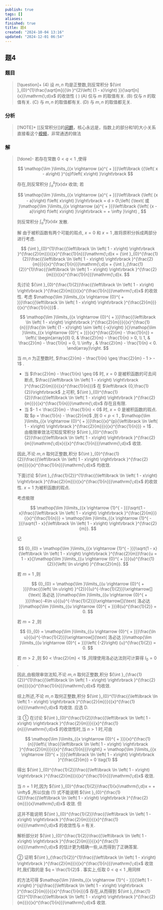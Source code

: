 ```yaml
---
publish: true
tags: []
aliases: 
finished: true
title: 题4
created: "2024-10-04 13:16"
updated: "2024-12-01 06:54"
---
```

## 题4
### 题目
> [!question]+
> (4) 设 $m,n$ 均是正整数,则反常积分 ${\int }_{0}^{1}\frac{\sqrt[m]{{\ln }^{2}\left( {1 - x}\right) }}{\sqrt[n]{x}}\mathrm{\;d}x$ 的收敛性 ( )
> (A) 仅与 $m$ 的取值有关. 
> (B) 仅与 $n$ 的取值有关.
> (C) 与 $m,n$ 的取值都有关. 
> (D) 与 $m,n$ 的取值都无关.
### 分析
> [!NOTE]+
> [[反常积分]]的[问题](https://www.bilibili.com/video/BV1vJp1eTE6S?t=3326.8)，核心永远是，指数上的部分和1的大小关系
> 直接看这个[视频](https://www.bilibili.com/video/BV1MuiLe6EzU?t=516.0)，非常通透的做法
### 解
> [!done]-
> 若存在常数 $0 < q < 1$ ,使得
> 
> $$
> \mathop{\lim }\limits_{{x \rightarrow  {a}^{ + }}}\left\lbrack  {{\left( x - a\right) }^{q}f\left( x\right) }\right\rbrack
> $$
> 
> 存在,则反常积分 ${\int }_{a}^{b}f\left( x\right) \mathrm{d}x$ 收敛; 若
> 
> $$
> \mathop{\lim }\limits_{{x \rightarrow  {a}^{ + }}}\left\lbrack  {\left( {x - a}\right) f\left( x\right) }\right\rbrack   = d > 0\;\left( {\text{ 或 }\mathop{\lim }\limits_{{x \rightarrow  {a}^{ + }}}\left\lbrack  {\left( {x - a}\right) f\left( x\right) }\right\rbrack   =  + \infty }\right) ,
> $$
> 
> 则反常积分 ${\int }_{a}^{b}f\left( x\right) \mathrm{d}x$ 发散.
> 
> 解 由于被积函数有两个可能的瑕点, $x = 0$ 和 $x = 1$ ,故将原积分拆成两部分进行考虑.
> 
> $$
> {\int }_{0}^{1}\frac{{\left\lbrack  \ln \left( 1 - x\right) \right\rbrack  }^{\frac{2}{m}}}{{x}^{\frac{1}{n}}}\mathrm{\;d}x = {\int }_{0}^{\frac{1}{2}}\frac{{\left\lbrack  \ln \left( 1 - x\right) \right\rbrack  }^{\frac{2}{m}}}{{x}^{\frac{1}{n}}}\mathrm{\;d}x + {\int }_{\frac{1}{2}}^{1}\frac{{\left\lbrack  \ln \left( 1 - x\right) \right\rbrack  }^{\frac{2}{m}}}{{x}^{\frac{1}{n}}}\mathrm{\;d}x.
> $$
> 
> 先讨论 ${\int }_{0}^{\frac{1}{2}}\frac{{\left\lbrack  \ln \left( 1 - x\right) \right\rbrack  }^{\frac{2}{m}}}{{x}^{\frac{1}{n}}}\mathrm{\;d}x$ 的收敛性. 考虑 $\mathop{\lim }\limits_{{x \rightarrow  {0}^{ + }}}\frac{{\left\lbrack  \ln \left( 1 - x\right) \right\rbrack  }^{\frac{2}{m}}}{{x}^{\frac{1}{n}}}$ .
> 
> $$
> \mathop{\lim }\limits_{{x \rightarrow  {0}^{ + }}}\frac{{\left\lbrack  \ln \left( 1 - x\right) \right\rbrack  }^{\frac{2}{m}}}{{x}^{\frac{1}{n}}}\frac{\ln \left( {1 - x}\right)  \sim  \left( {-x}\right) }{}\mathop{\lim }\limits_{{x \rightarrow  {0}^{ + }}}{x}^{\frac{2}{m} - \frac{1}{n}} = \left\{  \begin{array}{ll} 0, & \frac{2}{m} - \frac{1}{n} > 0, \\  1, & \frac{2}{m} - \frac{1}{n} = 0, \\  \infty , & \frac{2}{m} - \frac{1}{n} < 0. \end{array}\right.
> $$
> 
> 当 $m,n$ 为正整数时, $\frac{2}{m} - \frac{1}{n} \geq  \frac{2}{m} - 1 >  - 1$ .
> 
> - 当 $\frac{2}{m} - \frac{1}{n} \geq  0$ 时, $x = 0$ 是被积函数的可去间断点, $\frac{{\left\lbrack  \ln \left( 1 - x\right) \right\rbrack  }^{\frac{2}{m}}}{{x}^{\frac{1}{n}}}$ 在 $\left\lbrack  {0,\frac{1}{2}}\right\rbrack$ 上可积, ${\int }_{0}^{\frac{1}{2}}\frac{{\left\lbrack  \ln \left( 1 - x\right) \right\rbrack  }^{\frac{2}{m}}}{{x}^{\frac{1}{n}}}\mathrm{\;d}x$ 存在且有限.
> - 当 $- 1 < \frac{2}{m} - \frac{1}{n} < 0$ 时, $x = 0$ 是被积函数的瑕点. 取 $p = \frac{1}{n} - \frac{2}{m}$ ,则 $0 < p < 1$ , $\mathop{\lim }\limits_{{x \rightarrow  {0}^{ + }}}\frac{{x}^{p}{\left\lbrack  \ln \left( 1 - x\right) \right\rbrack  }^{\frac{2}{m}}}{{x}^{\frac{1}{n}}} = 1$ . 由极限审敛法可知反常积分 ${\int }_{0}^{\frac{1}{2}}\frac{{\left\lbrack  \ln \left( 1 - x\right) \right\rbrack  }^{\frac{2}{m}}\mathrm{\;d}x}{{x}^{\frac{1}{n}}}\mathrm{\;d}x$ 收敛.
> 
> 因此,不论 $m,n$ 取何正整数,积分 ${\int }_{0}^{\frac{1}{2}}\frac{{\left\lbrack  \ln \left( 1 - x\right) \right\rbrack  }^{\frac{2}{m}}}{{x}^{\frac{1}{n}}}\mathrm{\;d}x$ 均收敛.
> 
> 下面讨论 ${\int }_{\frac{1}{2}}^{1}\frac{{\left\lbrack  \ln \left( 1 - x\right) \right\rbrack  }^{\frac{2}{m}}}{{x}^{\frac{1}{n}}}\mathrm{\;d}x$ 的收敛性. $x = 1$ 为被积函数的瑕点.
> 
> 考虑极限
> 
> $$
> \mathop{\lim }\limits_{{x \rightarrow  {1}^{ - }}}\sqrt{1 - x}\frac{{\left\lbrack  \ln \left( 1 - x\right) \right\rbrack  }^{\frac{2}{m}}}{{x}^{\frac{1}{n}}} = \mathop{\lim }\limits_{{x \rightarrow  {1}^{ - }}}\sqrt{1 - x}{\left\lbrack  \ln \left( 1 - x\right) \right\rbrack  }^{\frac{2}{m}}.
> $$
> 
> 记
> 
> $$
> {I}_{0} = \mathop{\lim }\limits_{{x \rightarrow  {1}^{ - }}}\sqrt{1 - x}{\left\lbrack  \ln \left( 1 - x\right) \right\rbrack  }^{\frac{2}{m}}\frac{u = 1 - x}{}\mathop{\lim }\limits_{{u \rightarrow  {0}^{ + }}}{u}^{\frac{1}{2}}{\left( \ln u\right) }^{\frac{2}{m}}.
> $$
> 
> 若 $m = 1$ ,则
> 
> $$
> {I}_{0} = \mathop{\lim }\limits_{{u \rightarrow  {0}^{ + }}}\frac{{\left( \ln u\right) }^{2}}{{u}^{-\frac{1}{2}}}\xrightarrow[]{\text{ 洛必达 }}\mathop{\lim }\limits_{{u \rightarrow  {0}^{ + }}}\frac{-4\ln u}{{u}^{-\frac{1}{2}}}\xrightarrow[]{\text{ 洛必达 }}\mathop{\lim }\limits_{{u \rightarrow  {0}^{ + }}}8{u}^{\frac{1}{2}} = 0.
> $$
> 
> 若 $m = 2$ ,则
> 
> $$
> {I}_{0} = \mathop{\lim }\limits_{{u \rightarrow  {0}^{ + }}}\frac{\ln u}{{u}^{-\frac{1}{2}}}\xrightarrow[]{\text{ 洛必达 }}\mathop{\lim }\limits_{{u \rightarrow  {0}^{ + }}}\left( {-2}\right) {u}^{\frac{1}{2}} = 0.
> $$
> 
> 若 $m > 2$ ,则 $0 < \frac{2}{m} < 1$ ,同理使用洛必达法则可计算得 ${I}_{0} = 0$ .
> 
> 因此,由极限审敛法知,不论 $m,n$ 取何正整数,积分 ${\int }_{\frac{1}{2}}^{1}\frac{{\left\lbrack  \ln \left( 1 - x\right) \right\rbrack  }^{\frac{2}{m}}}{{x}^{\frac{1}{n}}}\mathrm{\;d}x$ 均收敛.
> 
> 综上所述,不论 $m,n$ 取何正整数,积分 ${\int }_{0}^{1}\frac{{\left\lbrack  \ln \left( 1 - x\right) \right\rbrack  }^{\frac{2}{m}}}{{x}^{\frac{1}{n}}}\mathrm{\;d}x$ 均收敛. 应选 D.
> 
> 注 ① 在讨论 ${\int }_{0}^{\frac{1}{2}}\frac{{\left\lbrack  \ln \left( 1 - x\right) \right\rbrack  }^{\frac{2}{m}}}{{x}^{\frac{1}{n}}}\mathrm{\;d}x$ 的收敛性时,当 $n > 1$ 时,可由
> 
> $$
> \mathop{\lim }\limits_{{x \rightarrow  {0}^{ + }}}{x}^{\frac{1}{n}}\left\{  \frac{{\left\lbrack  \ln \left( 1 - x\right) \right\rbrack  }^{\frac{2}{m}}}{{x}^{\frac{1}{n}}}\right\}   = \mathop{\lim }\limits_{{x \rightarrow  {0}^{ + }}}{\left\lbrack  \ln \left( 1 - x\right) \right\rbrack  }^{\frac{2}{m}} = 0 \tag{1}
> $$
> 
> 得出 ${\int }_{0}^{\frac{1}{2}}\frac{{\left\lbrack  \ln \left( 1 - x\right) \right\rbrack  }^{\frac{2}{m}}}{{x}^{\frac{1}{n}}}\mathrm{\;d}x$ 收敛.
> 
> 当 $n = 1$ 时,因为 ${\int }_{0}^{\frac{1}{2}}\frac{1}{x}\mathrm{\;d}x =  + \infty$ ,所以仅由 (1) 式不能说明 ${\int }_{0}^{\frac{1}{2}}\frac{{\left\lbrack  \ln \left( 1 - x\right) \right\rbrack  }^{\frac{2}{m}}}{x}\mathrm{\;d}x$ 收敛. 但
> 
> 这并不能说明 ${\int }_{0}^{\frac{1}{2}}\frac{{\left\lbrack  \ln \left( 1 - x\right) \right\rbrack  }^{\frac{2}{m}}}{{x}^{\frac{1}{n}}}\mathrm{\;d}x$ 的收敛性与 $n$ 有关.
> 
> 解析部分对 ${\int }_{0}^{\frac{1}{2}}\frac{{\left\lbrack  \ln \left( 1 - x\right) \right\rbrack  }^{\frac{2}{m}}}{{x}^{\frac{1}{n}}}\mathrm{\;d}x$ 的估计更为精确一些,从而得到了正确答案.
> 
> ② 证明 ${\int }_{\frac{1}{2}}^{1}\frac{{\left\lbrack  \ln \left( 1 - x\right) \right\rbrack  }^{\frac{2}{m}}}{{x}^{\frac{1}{n}}}\mathrm{\;d}x$ 收敛时,我们取的是 $q = \frac{1}{2}$ . 事实上,任取 $0 < q < 1$ ,用同样
> 
> 的方法可得 $\mathop{\lim }\limits_{{x \rightarrow  {1}^{ - }}}{\left( 1 - x\right) }^{q}\frac{{\left\lbrack  \ln \left( 1 - x\right) \right\rbrack  }^{\frac{2}{m}}}{{x}^{\frac{1}{n}}}$ 存在,从而得到 ${\int }_{\frac{1}{2}}^{1}\frac{{\left\lbrack  \ln \left( 1 - x\right) \right\rbrack  }^{\frac{2}{m}}}{{x}^{\frac{1}{n}}}\mathrm{\;d}x$ 收敛.